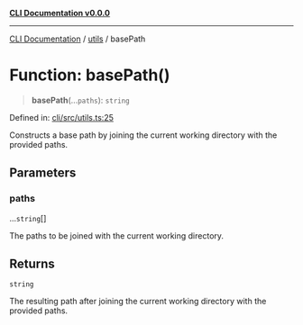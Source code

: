 [**CLI Documentation v0.0.0**](../../README.md)

***

[CLI Documentation](../../modules.md) / [utils](../README.md) / basePath

# Function: basePath()

> **basePath**(...`paths`): `string`

Defined in: [cli/src/utils.ts:25](https://github.com/stonemjs/cli/blob/f877eea0c25a2644820eb8dfcb0babef674d570d/src/utils.ts#L25)

Constructs a base path by joining the current working directory with the provided paths.

## Parameters

### paths

...`string`[]

The paths to be joined with the current working directory.

## Returns

`string`

The resulting path after joining the current working directory with the provided paths.
